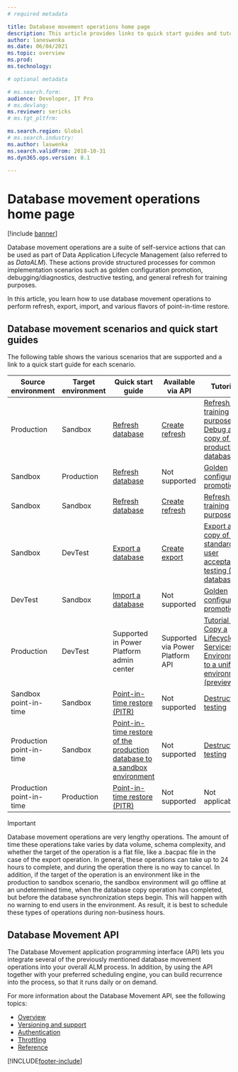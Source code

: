 ```yaml
---
# required metadata

title: Database movement operations home page
description: This article provides links to quick start guides and tutorials available for Database Movement features in Lifecycle Services. 
author: laneswenka
ms.date: 06/04/2021
ms.topic: overview
ms.prod: 
ms.technology: 

# optional metadata

# ms.search.form: 
audience: Developer, IT Pro
# ms.devlang: 
ms.reviewer: sericks
# ms.tgt_pltfrm: 

ms.search.region: Global
# ms.search.industry: 
ms.author: laswenka
ms.search.validFrom: 2018-10-31
ms.dyn365.ops.version: 8.1

---
```


# Database movement operations home page

[!include [banner](../includes/banner.md)]

Database movement operations are a suite of self-service actions that can be used as part of Data Application Lifecycle Management (also referred to as *DataALM*).  These actions provide structured processes for common implementation scenarios such as golden configuration promotion, debugging/diagnostics, destructive testing, and general refresh for training purposes.

In this article, you learn how to use database movement operations to perform refresh, export, import, and various flavors of point-in-time restore.

## Database movement scenarios and quick start guides
The following table shows the various scenarios that are supported and a link to a quick start guide for each scenario. 

| Source environment | Target environment | Quick start guide | Available via API | Tutorials 
|---|---|---|---|---|
|Production|	Sandbox|	[Refresh database](database-refresh.md) | [Create refresh](api/v1/reference-create-refresh.md) | [Refresh for training purposes](dbmovement-scenario-general-refresh.md)<br/>[Debug a copy of the production database](dbmovement-scenario-debugdiag.md) |
|Sandbox|	Production| [Refresh database](database-refresh.md) | Not supported | [Golden configuration promotion](dbmovement-scenario-goldenconfig.md) |
|Sandbox|	Sandbox|	[Refresh database](database-refresh.md) | [Create refresh](api/v1/reference-create-refresh.md) | [Refresh for training purposes](dbmovement-scenario-general-refresh.md)|
|Sandbox|	DevTest|	[Export a database](export-database.md) | [Create export](api/v1/reference-create-export.md) | [Export a copy of the standard user acceptance testing (UAT) database](dbmovement-scenario-exportuat.md) |
|DevTest|	Sandbox|	[Import a database](import-database.md)| Not supported | [Golden configuration promotion](dbmovement-scenario-goldenconfig.md) |
Production|	DevTest|	Supported in Power Platform admin center | Supported via Power Platform API | [Tutorial - Copy a Lifecycle Services Environment to a unified environment (preview)](/power-platform/admin/unified-experience/tutorial-copy-lifecycle-services-environment-unified-environment.md) |
|Sandbox point-in-time | Sandbox |[Point-in-time restore (PITR)](database-point-in-time-restore.md) | Not supported | [Destructive testing](dbmovement-scenario-destructivetests.md) |
|Production point-in-time| Sandbox| [Point-in-time restore of the production database to a sandbox environment](database-pitr-prod-sandbox.md) | Not supported | [Destructive testing](dbmovement-scenario-destructivetests.md) |
|Production point-in-time| Production | [Point-in-time restore (PITR)](database-point-in-time-restore.md) | Not supported | Not applicable |

> [!IMPORTANT]
> Database movement operations are very lengthy operations. The amount of time these operations take varies by data volume, schema complexity, and whether the target of the operation is a flat file, like a .bacpac file in the case of the export operation. In general, these operations can take up to 24 hours to complete, and during the operation there is no way to cancel. In addition, if the target of the operation is an environment like in the production to sandbox scenario, the sandbox environment will go offline at an undetermined time, when the database copy operation has completed, but before the database synchronization steps begin. This will happen with no warning to end users in the environment. As result, it is best to schedule these types of operations during non-business hours.

## Database Movement API
The Database Movement application programming interface (API) lets you integrate several of the previously mentioned database movement operations into your overall ALM process. In addition, by using the API together with your preferred scheduling engine, you can build recurrence into the process, so that it runs daily or on demand.

For more information about the Database Movement API, see the following topics:

* [Overview](./api/dbmovement-api-overview.md)
* [Versioning and support](./api/dbmovement-api-versioning-support.md)
* [Authentication](./api/dbmovement-api-authentication.md)
* [Throttling](./api/dbmovement-api-throttling.md)
* [Reference](./api/v1/dbmovement-api-v1-overview.md)



[!INCLUDE[footer-include](../../../includes/footer-banner.md)]
